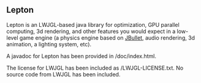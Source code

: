 ## Lepton  
Lepton is an LWJGL-based java library for optimization, GPU parallel computing, 3d rendering, and other features you would expect in a low-level game engine (a physics engine based on [JBullet](http://jbullet.advel.cz), audio rendering, 3d animation, a lighting system, etc).  
  
A javadoc for Lepton has been provided in /doc/index.html.  
  
The license for LWJGL has been included as /LWJGL-LICENSE.txt. No source code from LWJGL has been included.
